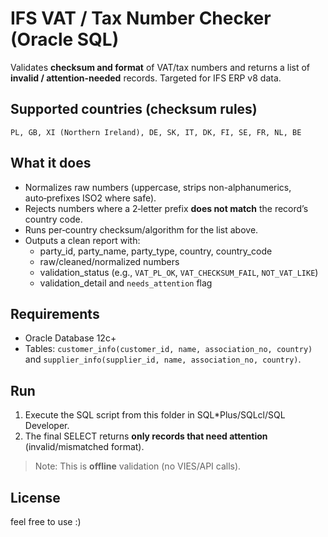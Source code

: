 # IFS VAT / Tax Number Checker (Oracle SQL)

Validates **checksum and format** of VAT/tax numbers and returns a list of **invalid / attention-needed** records.
Targeted for IFS ERP v8 data.

## Supported countries (checksum rules)
`PL, GB, XI (Northern Ireland), DE, SK, IT, DK, FI, SE, FR, NL, BE`

## What it does
- Normalizes raw numbers (uppercase, strips non-alphanumerics, auto‑prefixes ISO2 where safe).
- Rejects numbers where a 2‑letter prefix **does not match** the record’s country code.
- Runs per‑country checksum/algorithm for the list above.
- Outputs a clean report with:
  - party_id, party_name, party_type, country, country_code
  - raw/cleaned/normalized numbers
  - validation_status (e.g., `VAT_PL_OK`, `VAT_CHECKSUM_FAIL`, `NOT_VAT_LIKE`)
  - validation_detail and `needs_attention` flag

## Requirements
- Oracle Database 12c+
- Tables: `customer_info(customer_id, name, association_no, country)` and `supplier_info(supplier_id, name, association_no, country)`.

## Run
1. Execute the SQL script from this folder in SQL*Plus/SQLcl/SQL Developer.
2. The final SELECT returns **only records that need attention** (invalid/mismatched format).

> Note: This is **offline** validation (no VIES/API calls).

## License
feel free to use :)
